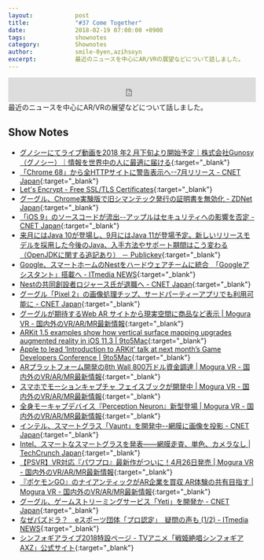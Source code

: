 ```yaml
---
layout:            post
title:             "#37 Come Together"
date:              2018-02-19 07:00:00 +0900
tags:              shownotes
category:          Shownotes
author:            smile-0yen,azihsoyn
excerpt:           最近のニュースを中心にAR/VRの展望などについて話しました。
---
```

<iframe width="100%" height="50" scrolling="no" frameborder="no" src="https://w.soundcloud.com/player/?url=https%3A//api.soundcloud.com/tracks/401650479&amp;auto_play=false&amp;hide_related=false&amp;show_user=true&amp;show_reposts=false&amp;visual=false&amp;show_artwork=false&amp;default_height=75"></iframe>
最近のニュースを中心にAR/VRの展望などについて話しました。

## Show Notes
- [グノシーにてライブ動画を2018 年2 ⽉下旬より開始予定｜株式会社Gunosy（グノシー）｜情報を世界中の人に最適に届ける](https://gunosy.co.jp/news/103){:target="_blank"}
- [「Chrome 68」から全HTTPサイトに警告表示へ\-\-7月リリース \- CNET Japan](https://japan.cnet.com/article/35114501/){:target="_blank"}
- [Let's Encrypt \- Free SSL/TLS Certificates](https://letsencrypt.org/){:target="_blank"}
- [グーグル、Chrome実験版で旧シマンテック発行の証明書を無効化 \- ZDNet Japan](https://japan.zdnet.com/article/35114453/){:target="_blank"}
- [「iOS 9」のソースコードが流出\-\-アップルはセキュリティへの影響を否定 \- CNET Japan](https://japan.cnet.com/article/35114486/){:target="_blank"}
- [来月にはJava 10が登場し、9月にはJava 11が登場予定。新しいリリースモデルを採用した今後のJava、入手方法やサポート期間はこう変わる（OpenJDKに関する追記あり） － Publickey](http://www.publickey1.jp/blog/18/java_109java_11java.html){:target="_blank"}
- [Google、スマートホームのNestをハードウェアチームに統合　「Googleアシスタント」搭載へ \- ITmedia NEWS](http://www.itmedia.co.jp/news/articles/1802/08/news054.html){:target="_blank"}
- [Nestの共同創設者ロジャース氏が退職へ \- CNET Japan](https://japan.cnet.com/article/35114494/){:target="_blank"}
- [グーグル「Pixel 2」の画像処理チップ、サードパーティーアプリでも利用可能に \- CNET Japan](https://japan.cnet.com/article/35114296/){:target="_blank"}
- [グーグルが期待するWeb AR サイトから現実空間に商品など表示 \| Mogura VR \- 国内外のVR/AR/MR最新情報](http://www.moguravr.com/article-web-ar/){:target="_blank"}
- [ARKit 1\.5 examples show how vertical surface mapping upgrades augmented reality in iOS 11\.3 \| 9to5Mac](https://9to5mac.com/2018/02/01/arkit-1-5-improvements-ios-11-3/){:target="_blank"}
- [Apple to lead ‘Introduction to ARKit’ talk at next month’s Game Developers Conference \| 9to5Mac](https://9to5mac.com/2018/02/07/intro-to-arkit-session-gdc/){:target="_blank"}
- [ARプラットフォーム開発の8th Wall 800万ドル資金調達 \| Mogura VR \- 国内外のVR/AR/MR最新情報](http://www.moguravr.com/8th-wall-ar/){:target="_blank"}
- [スマホでモーションキャプチャ フェイスブックが開発中 \| Mogura VR \- 国内外のVR/AR/MR最新情報](http://www.moguravr.com/facebook-full-body-motion-capture-ar/){:target="_blank"}
- [全身モーキャプデバイス『Perception Neuron』新型登場 \| Mogura VR \- 国内外のVR/AR/MR最新情報](http://www.moguravr.com/perception-neuron-2/){:target="_blank"}
- [インテル、スマートグラス「Vaunt」を開発中\-\-網膜に画像を投影 \- CNET Japan](https://japan.cnet.com/article/35114277/){:target="_blank"}
- [Intel、スマートなスマートグラスを発表――網膜走査、単色、カメラなし \| TechCrunch Japan](http://jp.techcrunch.com/2018/02/06/2018-02-05-intel-wants-smart-glasses-to-be-a-thing/){:target="_blank"}
- [【PSVR】VR対応『パワプロ』最新作がついに！4月26日発売 \| Mogura VR \- 国内外のVR/AR/MR最新情報](http://www.moguravr.com/pawapro-psvr/){:target="_blank"}
- [『ポケモンGO』のナイアンティックがAR企業を買収 AR体験の共有目指す \| Mogura VR \- 国内外のVR/AR/MR最新情報](http://www.moguravr.com/niantic-ar/){:target="_blank"}
- [グーグル、ゲームストリーミングサービス「Yeti」を開発か \- CNET Japan](https://japan.cnet.com/article/35114411/){:target="_blank"}
- [なぜパズドラ？　eスポーツ団体「プロ認定」　疑問の声も \(1/2\) \- ITmedia NEWS](http://www.itmedia.co.jp/news/articles/1802/01/news142.html){:target="_blank"}
- [シンフォギアライブ2018特設ページ \- TVアニメ「戦姫絶唱シンフォギアAXZ」公式サイト](http://www.symphogear-axz.com/live2018/){:target="_blank"}
